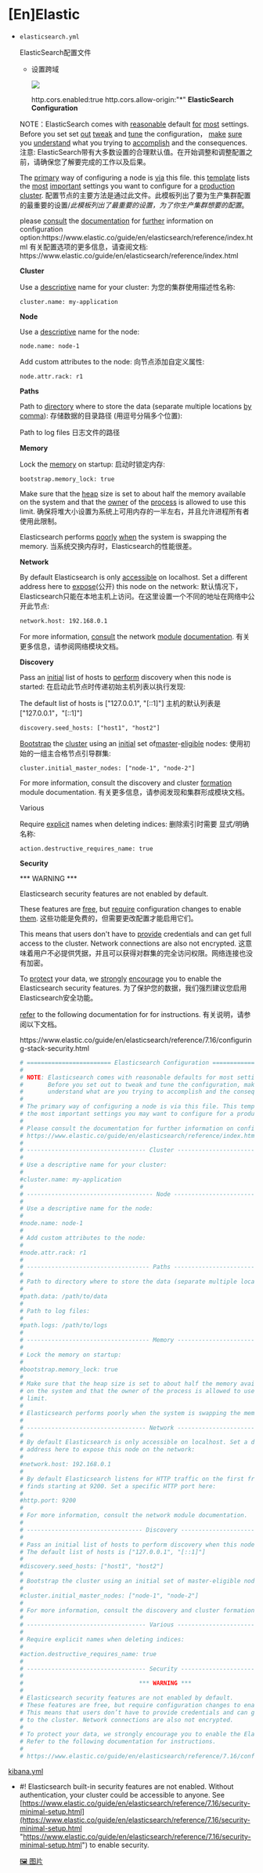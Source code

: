 # \[En]Elastic



-   `elasticsearch.yml`

    ElasticSearch配置文件
    -   设置跨域

        ![](../image/image_UjORgnAiWY.png)

        http.cors.enabled:true
        http.cors.allow-origin:"\*"
    **ElasticSearch Configuration**

    NOTE：ElasticSearch comes with [reasonable](reasonable_ihzYZa6DWunayNSRhkKiwW.md "reasonable") default [for](for_qPw3yCN9JeMJ1dPrcfv66w.md "for") [most](most_ga744r4xkbBnUwkKp4AYpv.md "most") settings. Before you set set [out](out_84c8V1sDWVAh6DmzpQ5W1m.md "out") [tweak](tweak_b7GcB2w1w1zkzV99fJpqpV.md "tweak") and [tune](tune_aLh8pugoeALZV23d6ZoVsJ.md "tune") the configuration， [make](make_wfWqS66sZiR6ao5Bi9JPw8.md "make") [sure](sure_vPpLsr5eZZLdRTdYiHe6Xa.md "sure") you [understand](understand_jEUu5PoDDLGDaEGWNTJDjb.md "understand") what you trying to [accomplish](accomplish_trbfZrDQ9YNS5ModBM8LC5.md "accomplish") and the consequences.
    注意: ElasticSearch带有大多数设置的合理默认值。在开始调整和调整配置之前，请确保您了解要完成的工作以及后果。

    The [primary](primary_dek2RKPWMf7jYaJtY3FEjV.md "primary") way of configuring a node is [via](via_pfxSsm1HiJ6FFqhYBCBcMp.md "via") this file. this [template](template_gmCk6L5a7v9jRVGH6y9xHj.md "template") lists the [most](most_ga744r4xkbBnUwkKp4AYpv.md "most") [important](important_uoewADvM5cJ851J3LfHbjm.md "important") settings you want to configure for a [production](production_rWfMMaCKVBUoWLkc2sbkP5.md "production") [cluster](cluster_8YDutxXWDQtNt59ztGrWwH.md "cluster").
    配置节点的主要方法是通过此文件。此模板列出了要为生产集群配置的最重要的设置/*此模板列出了最重要的设置，为了你生产集群想要的配置*。

    please [consult](consult_f6S1pHCjritXDFPT9AEpj1.md "consult") the [documentation](documentation_hRZSJdxZJbDp2iVQuHQtYF.md "documentation") for [further](further_iN88ZjMUmcx4L3Np1QSi6W.md "further") information on configuration option:https\://www\.elastic.co/guide/en/elasticsearch/reference/index.html
    有关配置选项的更多信息，请查阅文档: https\://www\.elastic.co/guide/en/elasticsearch/reference/index.html

    **Cluster**

    Use a [descriptive](descriptive_pQaRuBrr71dRq1iAPecZWY.md "descriptive") name for your cluster:
    为您的集群使用描述性名称:

    `cluster.name: my-application`

    **Node**

    Use a [descriptive](descriptive_pQaRuBrr71dRq1iAPecZWY.md "descriptive") name for the node:


    `node.name: node-1`

    Add custom attributes to the node:
    向节点添加自定义属性:

    `node.attr.rack: r1`

    **Paths**

    Path to [directory](directory_tmxpUPUPr1YCsCG4mYQPPi.md "directory") where to store the data (separate multiple locations [by](by_t4A4ncLjGUjTXrDMUFWo8d.md "by") [comma](comma_fmLrEUBx5YqADDBqGLTwnU.md "comma")):
    存储数据的目录路径 (用逗号分隔多个位置):

    Path to log files
    日志文件的路径

    **Memory**

    Lock the [memory](memory_bbhJrQreyFtpMzArwUdnP3.md "memory") on startup:
    启动时锁定内存:

    `bootstrap.memory_lock: true`

    Make sure that the [heap](heap_chtnwAMqnfqRFdkPmyytzq.md "heap") size is set to about half the memory available on the system and that the [owner](owner_nex99K8ury62tDLEv5zJUh.md "owner") of the [process](process_w7PaCoRSzRZ1N3YLdvejFM.md "process") is allowed to use this limit.
    确保将堆大小设置为系统上可用内存的一半左右，并且允许进程所有者使用此限制。

    Elasticsearch performs [poorly](poorly_cQ59VZPRAdpbQ2eonNSuaj.md "poorly") [when](when_rYmuCVx7ymoqRUQtu8gGob.md "when") the system is swapping the memory.
    当系统交换内存时，Elasticsearch的性能很差。

    **Network**

    By default Elasticsearch is only [accessible](accessible_bG8veVF3SCfH85VjraV3Qn.md "accessible") on localhost. Set a different address here to [expose](expose_tvd6K9JKrFbjF1oE5nRUeh.md "expose")(公开) this node on the network:
    默认情况下，Elasticsearch只能在本地主机上访问。在这里设置一个不同的地址在网络中公开此节点:

    `network.host: 192.168.0.1`

    For more information, [consult](consult_f6S1pHCjritXDFPT9AEpj1.md "consult") the network [module](module_bDVPYc4B9pMo3KkboHpgqL.md "module") [documentation](documentation_hRZSJdxZJbDp2iVQuHQtYF.md "documentation").
    有关更多信息，请参阅网络模块文档。

    **Discovery**

    Pass an [initial](initial_xo87wDi1MLZ1vhvwhsuYRk.md "initial") list of hosts to [perform](perform_cEJXzW7E7gWp2XMN6CGGjQ.md "perform") discovery when this node is started:
    在启动此节点时传递初始主机列表以执行发现:

    The default list of hosts is \["127.0.0.1", "\[::1]"]
    主机的默认列表是 \["127.0.0.1"，"\[::1]"]

    `discovery.seed_hosts: ["host1", "host2"]`

    [Bootstrap](Bootstrap_rJsHpej7ho83tfeQQSPxYE.md "Bootstrap") the [cluster](cluster_8YDutxXWDQtNt59ztGrWwH.md "cluster") using an [initial](initial_xo87wDi1MLZ1vhvwhsuYRk.md "initial") set of[master](master_YeWDWetiruimRC5D26gLY.md "master")-[eligible](eligible_2gtYBfMqD64zhyktAKRycy.md "eligible") nodes:
    使用初始的一组主合格节点引导群集:

    `cluster.initial_master_nodes: ["node-1", "node-2"]`

    For more information, consult the discovery and cluster [formation](formation_cAiQFiK7VECo3EgCV5Uf2E.md "formation") module documentation.
    有关更多信息，请参阅发现和集群形成模块文档。

    Various

    Require [explicit](explicit_ny8afircZQ8VHEW5BCfRvA.md "explicit") names when deleting indices:
    删除索引时需要 显式/明确 名称:

    `action.destructive_requires_name: true`

    **Security**

    \*\*\* WARNING \*\*\*

    Elasticsearch security features are not enabled by default.


    These features are [free](free_nTEXuvz5ueunBX2pbt1e42.md "free"), but [require](require_79JFrpeLbA121Nq1aEohEC.md "require") configuration changes to enable [them](them_uV6bk45gMFZdu15JQydK52.md "them").
    这些功能是免费的，但需要更改配置才能启用它们。

    This means that users don't have to [provide](provide_4FErUyaUkqbBTxVrLgUB7T.md "provide") credentials and can get full access to the cluster. Network connections are also not encrypted.
    这意味着用户不必提供凭据，并且可以获得对群集的完全访问权限。网络连接也没有加密。

    To [protect](protect_s6ucMWR3rjeKjTby8XVYrJ.md "protect") your data, we [strongly](strongly_jvyz6sxNm4WT2216kGSCem.md "strongly") [encourage](encourage_c2nUXWHoRmBKhB4rVe81xG.md "encourage") you to enable the Elasticsearch security features.&#x20;
    为了保护您的数据，我们强烈建议您启用Elasticsearch安全功能。

    [refer](refer_wktUkapcjyuCYxbaWzea15.md "refer") to the following documentation for for instructions.
    有关说明，请参阅以下文档。

    https\://www\.elastic.co/guide/en/elasticsearch/reference/7.16/configuring-stack-security.html
    ```yaml
    # ======================== Elasticsearch Configuration =========================
    #
    # NOTE: Elasticsearch comes with reasonable defaults for most settings.
    #       Before you set out to tweak and tune the configuration, make sure you
    #       understand what are you trying to accomplish and the consequences.
    #
    # The primary way of configuring a node is via this file. This template lists
    # the most important settings you may want to configure for a production cluster.
    #
    # Please consult the documentation for further information on configuration options:
    # https://www.elastic.co/guide/en/elasticsearch/reference/index.html
    #
    # ---------------------------------- Cluster -----------------------------------
    #
    # Use a descriptive name for your cluster:
    #
    #cluster.name: my-application
    #
    # ------------------------------------ Node ------------------------------------
    #
    # Use a descriptive name for the node:
    #
    #node.name: node-1
    #
    # Add custom attributes to the node:
    #
    #node.attr.rack: r1
    #
    # ----------------------------------- Paths ------------------------------------
    #
    # Path to directory where to store the data (separate multiple locations by comma):
    #
    #path.data: /path/to/data
    #
    # Path to log files:
    #
    #path.logs: /path/to/logs
    #
    # ----------------------------------- Memory -----------------------------------
    #
    # Lock the memory on startup:
    #
    #bootstrap.memory_lock: true
    #
    # Make sure that the heap size is set to about half the memory available
    # on the system and that the owner of the process is allowed to use this
    # limit.
    #
    # Elasticsearch performs poorly when the system is swapping the memory.
    #
    # ---------------------------------- Network -----------------------------------
    #
    # By default Elasticsearch is only accessible on localhost. Set a different
    # address here to expose this node on the network:
    #
    #network.host: 192.168.0.1
    #
    # By default Elasticsearch listens for HTTP traffic on the first free port it
    # finds starting at 9200. Set a specific HTTP port here:
    #
    #http.port: 9200
    #
    # For more information, consult the network module documentation.
    #
    # --------------------------------- Discovery ----------------------------------
    #
    # Pass an initial list of hosts to perform discovery when this node is started:
    # The default list of hosts is ["127.0.0.1", "[::1]"]
    #
    #discovery.seed_hosts: ["host1", "host2"]
    #
    # Bootstrap the cluster using an initial set of master-eligible nodes:
    #
    #cluster.initial_master_nodes: ["node-1", "node-2"]
    #
    # For more information, consult the discovery and cluster formation module documentation.
    #
    # ---------------------------------- Various -----------------------------------
    #
    # Require explicit names when deleting indices:
    #
    #action.destructive_requires_name: true
    #
    # ---------------------------------- Security ----------------------------------
    #
    #                                 *** WARNING ***
    #
    # Elasticsearch security features are not enabled by default.
    # These features are free, but require configuration changes to enable them.
    # This means that users don’t have to provide credentials and can get full access
    # to the cluster. Network connections are also not encrypted.
    #
    # To protect your data, we strongly encourage you to enable the Elasticsearch security features. 
    # Refer to the following documentation for instructions.
    #
    # https://www.elastic.co/guide/en/elasticsearch/reference/7.16/configuring-stack-security.html
    ```


[kibana.yml](kibana.yml_bEoRwiLaM8NDPthpZ26AR8.md "kibana.yml")



-   \#! Elasticsearch built-in security features are not enabled. Without authentication, your cluster could be accessible to anyone. See [https://www.elastic.co/guide/en/elasticsearch/reference/7.16/security-minimal-setup.html](https://www.elastic.co/guide/en/elasticsearch/reference/7.16/security-minimal-setup.html "https://www.elastic.co/guide/en/elasticsearch/reference/7.16/security-minimal-setup.html") to enable security.

    [🖼️ 图片](../image/image_aat0AAWnei.png "🖼️ 图片")
